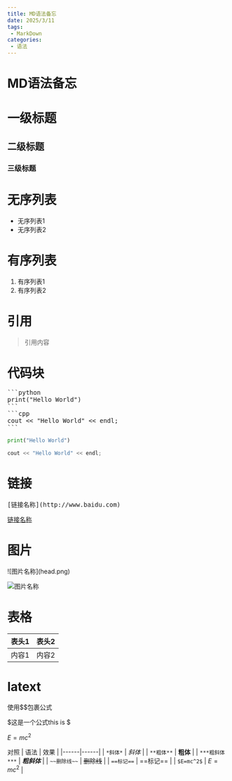 ```yaml
---
title: MD语法备忘
date: 2025/3/11
tags:
 - MarkDown
categories:
 - 语法
---
```

# MD语法备忘
# 一级标题
## 二级标题
### 三级标题

# 无序列表
- 无序列表1
- 无序列表2

# 有序列表
1. 有序列表1
2. 有序列表2


# 引用
> 引用内容

# 代码块
<pre>
```python
print("Hello World")
```
```cpp
cout << "Hello World" << endl;
```
</pre>

```python
print("Hello World")
```
```cpp
cout << "Hello World" << endl;
```

# 链接
<pre>[链接名称](http://www.baidu.com)</pre>

[链接名称](http://www.baidu.com)

# 图片
<p> ![图片名称](head.png) </p>

![图片名称](/head.png)

# 表格
| 表头1 | 表头2 |
|-------|-------|
| 内容1 | 内容2 |

# latext

使用$$包裹公式

$这是一个公式this  is $

$E=mc^2$

对照
| 语法 | 效果 |
|------|------|
| `*斜体*` | *斜体* |
| `**粗体**` | **粗体** |
| `***粗斜体***` | ***粗斜体*** |
| `~~删除线~~` | ~~删除线~~ |
| `==标记==` | ==标记== |
| `$E=mc^2$` | $E=mc^2$ |